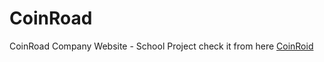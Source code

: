 # CoinRoad
CoinRoad Company Website - School Project
check it from here [CoinRoid](https://hamza07-w.github.io/CoinRoad/)
